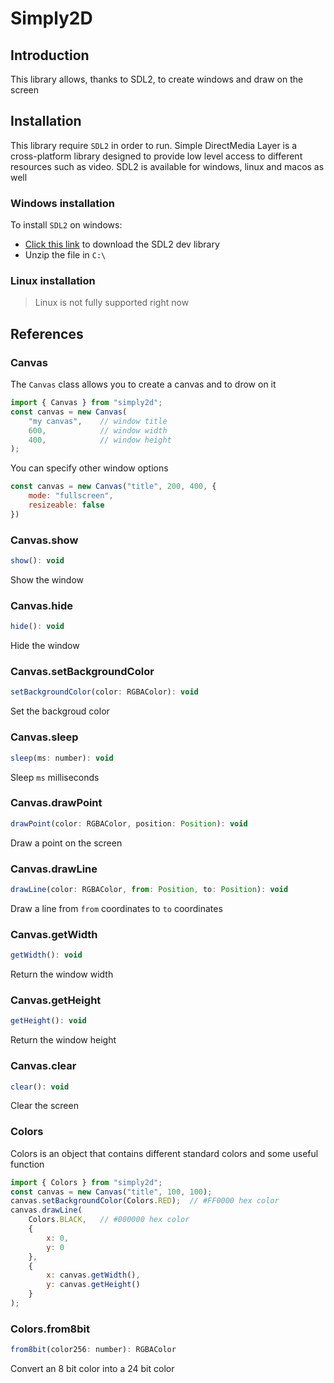 # Simply2D
## Introduction
This library allows, thanks to SDL2, to create windows and draw on the screen

## Installation
This library require `SDL2` in order to run. Simple DirectMedia Layer is a cross-platform library designed to provide low level access to different resources such as video. SDL2 is available for windows, linux and macos as well
### Windows installation
To install `SDL2` on windows:
- <a href="https://github.com/libsdl-org/SDL/releases/download/release-2.26.5/SDL2-devel-2.26.5-mingw.zip">Click this link</a> to download the SDL2 dev library
- Unzip the file in `C:\`
### Linux installation
> Linux is not fully supported right now

## References
### Canvas
The `Canvas` class allows you to create a canvas and to drow on it
```js
import { Canvas } from "simply2d";
const canvas = new Canvas(
	"my canvas",	// window title
	600,			// window width
	400,			// window height
);
```
You can specify other window options
```js
const canvas = new Canvas("title", 200, 400, {
	mode: "fullscreen",
	resizeable: false
})
```

### Canvas.show
```js
show(): void
```
Show the window

### Canvas.hide
```js
hide(): void
```
Hide the window

### Canvas.setBackgroundColor
```js
setBackgroundColor(color: RGBAColor): void
```
Set the backgroud color

### Canvas.sleep
```js
sleep(ms: number): void
```
Sleep `ms` milliseconds

### Canvas.drawPoint
```js
drawPoint(color: RGBAColor, position: Position): void
```
Draw a point on the screen

### Canvas.drawLine
```js
drawLine(color: RGBAColor, from: Position, to: Position): void
```
Draw a line from `from` coordinates to `to` coordinates

### Canvas.getWidth
```js
getWidth(): void
```
Return the window width

### Canvas.getHeight
```js
getHeight(): void
```
Return the window height

### Canvas.clear
```js
clear(): void
```
Clear the screen

### Colors
Colors is an object that contains different standard colors and some useful function
```js
import { Colors } from "simply2d";
const canvas = new Canvas("title", 100, 100);
canvas.setBackgroundColor(Colors.RED);	// #FF0000 hex color
canvas.drawLine(
	Colors.BLACK, 	// #000000 hex color
	{
		x: 0,
		y: 0
	},
	{
		x: canvas.getWidth(),
		y: canvas.getHeight()
	}
);
```


### Colors.from8bit
```js
from8bit(color256: number): RGBAColor
```
Convert an 8 bit color into a 24 bit color
